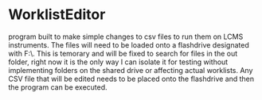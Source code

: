 # WorklistEditor
program built to make simple changes to csv files to run them on LCMS instruments.
The files will need to be loaded onto a flashdrive designated with F:\\. This is temorary and will be fixed to search for files in the out folder, right now it is the only way I can isolate it for testing without implementing folders on the shared drive or affecting actual worklists. 
Any CSV file that will be edited needs to be placed onto the flashdrive and then the program can be executed.
